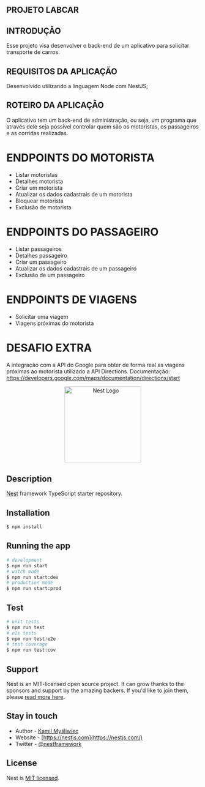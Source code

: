 ## PROJETO LABCAR

## INTRODUÇÃO
Esse projeto visa desenvolver o back-end de um aplicativo para solicitar transporte de carros.

## REQUISITOS DA APLICAÇÃO
Desenvolvido utilizando a linguagem Node com NestJS;

## ROTEIRO DA APLICAÇÃO
O aplicativo tem um back-end de administração, ou seja, um programa que através dele seja possível controlar quem são os motoristas, os passageiros e as corridas realizadas.

# ENDPOINTS DO MOTORISTA
- Listar motoristas
- Detalhes motorista
- Criar um motorista
- Atualizar os dados cadastrais de um motorista
- Bloquear motorista
- Exclusão de motorista

# ENDPOINTS DO PASSAGEIRO
- Listar passageiros
- Detalhes passageiro
- Criar um passageiro
- Atualizar os dados cadastrais de um passageiro
- Exclusão de um passageiro

# ENDPOINTS DE VIAGENS
- Solicitar uma viagem
- Viagens próximas do motorista

# DESAFIO EXTRA
A integração com a API do Google para obter de forma real as viagens próximas ao motorista utilizado a API Directions.
Documentação: https://developers.google.com/maps/documentation/directions/start


<p align="center">
  <a href="http://nestjs.com/" target="blank"><img src="https://nestjs.com/img/logo-small.svg" width="200" alt="Nest Logo" /></a>
</p>

## Description

[Nest](https://github.com/nestjs/nest) framework TypeScript starter repository.

## Installation

```bash
$ npm install
```

## Running the app

```bash
# development
$ npm run start
# watch mode
$ npm run start:dev
# production mode
$ npm run start:prod
```

## Test

```bash
# unit tests
$ npm run test
# e2e tests
$ npm run test:e2e
# test coverage
$ npm run test:cov
```

## Support

Nest is an MIT-licensed open source project. It can grow thanks to the sponsors and support by the amazing backers. If you'd like to join them, please [read more here](https://docs.nestjs.com/support).

## Stay in touch

- Author - [Kamil Myśliwiec](https://kamilmysliwiec.com)
- Website - [https://nestjs.com](https://nestjs.com/)
- Twitter - [@nestframework](https://twitter.com/nestframework)

## License

Nest is [MIT licensed](LICENSE).